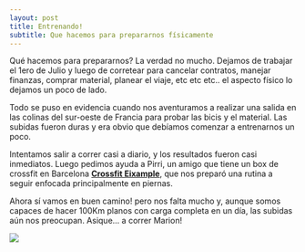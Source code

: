 ```yaml
---
layout: post
title: Entrenando!
subtitle: Que hacemos para prepararnos físicamente
---
```


Qué hacemos para prepararnos? La verdad no mucho. Dejamos de trabajar el 1ero de Julio y luego de corretear para cancelar contratos, manejar finanzas, comprar material, planear el viaje, etc etc etc.. el aspecto físico lo dejamos un poco de lado. 

Todo se puso en evidencia cuando nos aventuramos a realizar una salida en las colinas del sur-oeste de Francia para probar las bicis y el material. Las subidas fueron duras y era obvio que debíamos comenzar a entrenarnos un poco. 

Intentamos salir a correr casi a diario, y los resultados fueron casi inmediatos. Luego pedimos ayuda a Pirri, un amigo que tiene un box de crossfit en Barcelona [**Crossfit Eixample**](http://crossfiteixample.com/), que nos preparó una rutina a seguir enfocada principalmente en piernas. 

Ahora sí vamos en buen camino! pero nos falta mucho y, aunque somos capaces de hacer 100Km planos con carga completa en un día, las subidas aún nos preocupan. Asique... a correr Marion!  


<img class="img-post" src="https://photos.google.com/share/AF1QipO0aJPp2SxYGaqYD8jCiS_69_oyoHrzCt66bF-KgQrLABbeqhC4IS7CcYM3NbEV0w/photo/AF1QipPu07tNg4w0qZkUjJh2xeKjF2oFa31xjuOwYQ76?key=d2VDenZ4N21QQlNJY1NzbEdXNUMwMndZd0FYRW1R"/>

